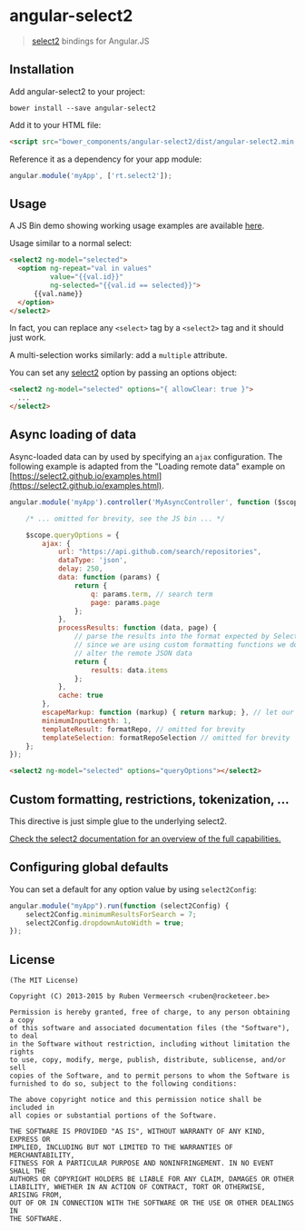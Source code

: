 # angular-select2

> [select2](https://select2.github.io/) bindings for Angular.JS

## Installation
Add angular-select2 to your project:

```
bower install --save angular-select2
```

Add it to your HTML file:

```html
<script src="bower_components/angular-select2/dist/angular-select2.min.js"></script>
```

Reference it as a dependency for your app module:

```js
angular.module('myApp', ['rt.select2']);
```

## Usage

A JS Bin demo showing working usage examples are available [here](https://jsbin.com/gipezidemi/edit?html,js,output).

Usage similar to a normal select:

```html
<select2 ng-model="selected">
  <option ng-repeat="val in values"
          value="{{val.id}}"
          ng-selected="{{val.id == selected}}">
      {{val.name}}
  </option>
</select2>
```

In fact, you can replace any `<select>` tag by a `<select2>` tag and it should just work.

A multi-selection works similarly: add a `multiple` attribute.

You can set any [select2](http://ivaynberg.github.io/select2/) option by passing an options object:

```html
<select2 ng-model="selected" options="{ allowClear: true }">
  ...
</select2>
```

## Async loading of data
Async-loaded data can by used by specifying an `ajax` configuration. The following example is adapted from the "Loading remote data" example on [https://select2.github.io/examples.html](https://select2.github.io/examples.html).

```js
angular.module('myApp').controller('MyAsyncController', function ($scope) {

    /* ... omitted for brevity, see the JS bin ... */

    $scope.queryOptions = {
        ajax: {
            url: "https://api.github.com/search/repositories",
            dataType: 'json',
            delay: 250,
            data: function (params) {
                return {
                    q: params.term, // search term
                    page: params.page
                };
            },
            processResults: function (data, page) {
                // parse the results into the format expected by Select2.
                // since we are using custom formatting functions we do not need to
                // alter the remote JSON data
                return {
                    results: data.items
                };
            },
            cache: true
        },
        escapeMarkup: function (markup) { return markup; }, // let our custom formatter work
        minimumInputLength: 1,
        templateResult: formatRepo, // omitted for brevity
        templateSelection: formatRepoSelection // omitted for brevity    
    };
});
```

```html
<select2 ng-model="selected" options="queryOptions"></select2>
```

## Custom formatting, restrictions, tokenization, ...
This directive is just simple glue to the underlying select2.

[Check the select2 documentation for an overview of the full capabilities.](https://select2.github.io/examples.html)

## Configuring global defaults
You can set a default for any option value by using `select2Config`:

```js
angular.module("myApp").run(function (select2Config) {
    select2Config.minimumResultsForSearch = 7;
    select2Config.dropdownAutoWidth = true;
});
```

## License 

    (The MIT License)

    Copyright (C) 2013-2015 by Ruben Vermeersch <ruben@rocketeer.be>

    Permission is hereby granted, free of charge, to any person obtaining a copy
    of this software and associated documentation files (the "Software"), to deal
    in the Software without restriction, including without limitation the rights
    to use, copy, modify, merge, publish, distribute, sublicense, and/or sell
    copies of the Software, and to permit persons to whom the Software is
    furnished to do so, subject to the following conditions:

    The above copyright notice and this permission notice shall be included in
    all copies or substantial portions of the Software.

    THE SOFTWARE IS PROVIDED "AS IS", WITHOUT WARRANTY OF ANY KIND, EXPRESS OR
    IMPLIED, INCLUDING BUT NOT LIMITED TO THE WARRANTIES OF MERCHANTABILITY,
    FITNESS FOR A PARTICULAR PURPOSE AND NONINFRINGEMENT. IN NO EVENT SHALL THE
    AUTHORS OR COPYRIGHT HOLDERS BE LIABLE FOR ANY CLAIM, DAMAGES OR OTHER
    LIABILITY, WHETHER IN AN ACTION OF CONTRACT, TORT OR OTHERWISE, ARISING FROM,
    OUT OF OR IN CONNECTION WITH THE SOFTWARE OR THE USE OR OTHER DEALINGS IN
    THE SOFTWARE.
